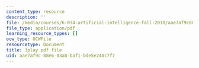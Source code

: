 ```yaml
---
content_type: resource
description: ''
file: /media/courses/6-034-artificial-intelligence-fall-2010/aae7af9c88e603a8baf1bde5e240c7f7_gvmfbePC2pc.pdf
file_type: application/pdf
learning_resource_types: []
ocw_type: OCWFile
resourcetype: Document
title: 3play pdf file
uid: aae7af9c-88e6-03a8-baf1-bde5e240c7f7
---
```

